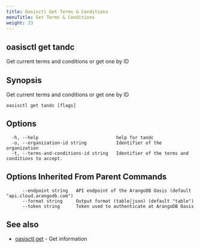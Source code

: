 ```yaml
---
title: Oasisctl Get Terms & Conditions
menuTitle: Get Terms & Conditions
weight: 33
---
```

## oasisctl get tandc

Get current terms and conditions or get one by ID

## Synopsis
Get current terms and conditions or get one by ID

```
oasisctl get tandc [flags]
```

## Options
```
  -h, --help                             help for tandc
  -o, --organization-id string           Identifier of the organization
  -t, --terms-and-conditions-id string   Identifier of the terms and conditions to accept.
```

## Options Inherited From Parent Commands
```
      --endpoint string   API endpoint of the ArangoDB Oasis (default "api.cloud.arangodb.com")
      --format string     Output format (table|json) (default "table")
      --token string      Token used to authenticate at ArangoDB Oasis
```

## See also
* [oasisctl get](_index.md)	 - Get information

